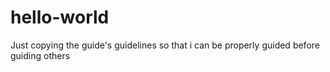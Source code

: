 # hello-world
Just copying the guide's guidelines so that i can be properly guided before guiding others

